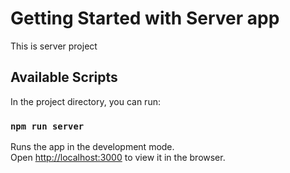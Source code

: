 # Getting Started with Server app

This is server project

## Available Scripts

In the project directory, you can run:

### `npm run server`

Runs the app in the development mode.\
Open [http://localhost:3000](http://localhost:3000) to view it in the browser.

